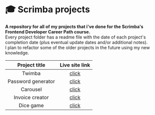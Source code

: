 # 🎓 Scrimba projects
**A repository for all of my projects that i've done for the Scrimba's Frontend Developer Career Path course.**<br> 
Every project folder has a readme file with the date of each project's completion date (plus eventual update dates and/or additional notes).<br>
I plan to refactor some of the older projects in the future using my new knowledge.

|  **Project title** |                               **Live site link**                              |
|:------------------:|:-----------------------------------------------------------------------------:|
|       Twimba       |       [click](https://fancybaguette.github.io/scrimba-projects/twimba/)       |
| Password generator | [click](https://fancybaguette.github.io/scrimba-projects/password-generator/) |
|      Carousel      |      [click](https://fancybaguette.github.io/scrimba-projects/carousel/)      |
|   Invoice creator  |   [click](https://fancybaguette.github.io/scrimba-projects/invoice-creator/)  |
|      Dice game     |      [click](https://fancybaguette.github.io/scrimba-projects/dice-game/)     |
